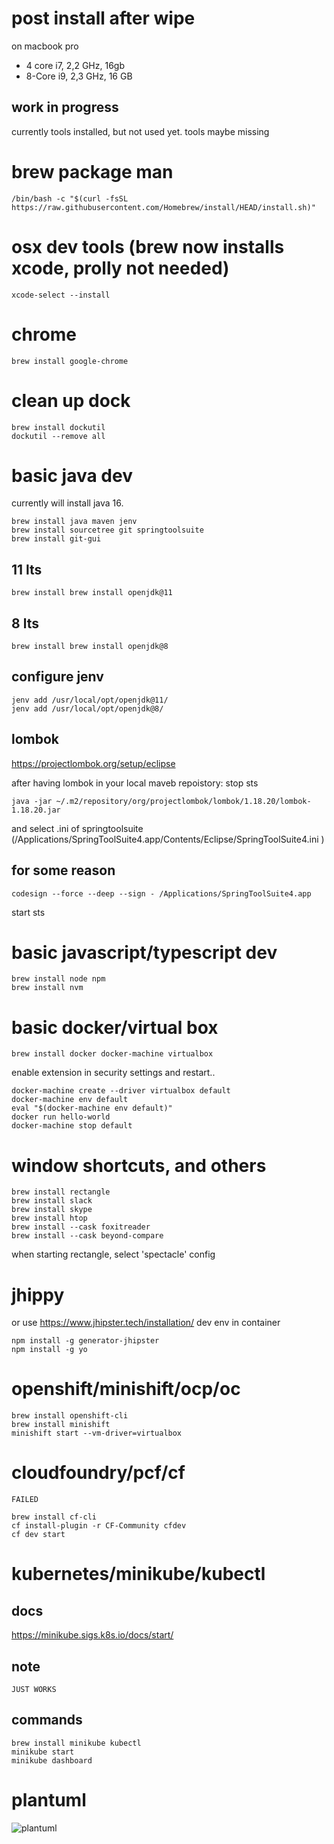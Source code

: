 # post install after wipe

on macbook pro 
- 4 core i7, 2,2 GHz, 16gb
- 8-Core i9, 2,3 GHz, 16 GB

## work in progress
currently tools installed, but not used yet. tools maybe missing


# brew package man
```
/bin/bash -c "$(curl -fsSL https://raw.githubusercontent.com/Homebrew/install/HEAD/install.sh)"
```

# osx dev tools (brew now installs xcode, prolly not needed)
```
xcode-select --install
```

# chrome
```
brew install google-chrome
```

# clean up dock
```
brew install dockutil
dockutil --remove all
```
# basic java dev 

currently will install java 16.


```
brew install java maven jenv
brew install sourcetree git springtoolsuite
brew install git-gui
```

## 11 lts
```
brew install brew install openjdk@11
```

## 8 lts
```
brew install brew install openjdk@8
```

## configure jenv

```
jenv add /usr/local/opt/openjdk@11/  
jenv add /usr/local/opt/openjdk@8/ 
```

## lombok
https://projectlombok.org/setup/eclipse

after having lombok in your local maveb repoistory:
stop sts
```
java -jar ~/.m2/repository/org/projectlombok/lombok/1.18.20/lombok-1.18.20.jar
```
and select .ini of springtoolsuite  (/Applications/SpringToolSuite4.app/Contents/Eclipse/SpringToolSuite4.ini )


## for some reason
```
codesign --force --deep --sign - /Applications/SpringToolSuite4.app
```

start sts


# basic javascript/typescript dev
```
brew install node npm
brew install nvm
```
# basic docker/virtual box

```
brew install docker docker-machine virtualbox
```

enable extension in security settings and restart..

```
docker-machine create --driver virtualbox default 
docker-machine env default
eval "$(docker-machine env default)"
docker run hello-world
docker-machine stop default
```
# window shortcuts, and others
```
brew install rectangle
brew install slack
brew install skype
brew install htop
brew install --cask foxitreader
brew install --cask beyond-compare

```

when starting rectangle, select 'spectacle' config

# jhippy

or use https://www.jhipster.tech/installation/ dev env in container

```
npm install -g generator-jhipster
npm install -g yo
```
 # openshift/minishift/ocp/oc
 ```
 brew install openshift-cli
 brew install minishift
 minishift start --vm-driver=virtualbox
 ```
 # cloudfoundry/pcf/cf
 `
 FAILED
 `
  ```
brew install cf-cli
cf install-plugin -r CF-Community cfdev
cf dev start

```

# kubernetes/minikube/kubectl

## docs

https://minikube.sigs.k8s.io/docs/start/

## note
`
JUST WORKS
`
## commands
```
brew install minikube kubectl 
minikube start
minikube dashboard

```

# plantuml

![plantuml](http://www.plantuml.com/plantuml/proxy?cache=no&src=https://raw.githubusercontent.com/amsdams/howtos/master/postinstall-2021.plantuml)

